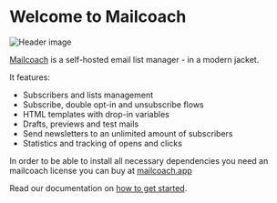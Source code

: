 # Welcome to Mailcoach

![Header image](https://spatie.github.io/Mailcoach/images/header.jpg)

[Mailcoach](https://mailcoach.app) is a self-hosted email list manager - in a modern jacket.

It features:
- Subscribers and lists management
- Subscribe, double opt-in and unsubscribe flows
- HTML templates with drop-in variables
- Drafts, previews and test mails
- Send newsletters to an unlimited amount of subscribers
- Statistics and tracking of opens and clicks

In order to be able to install all necessary dependencies you need an mailcoach license you can buy at [mailcoach.app](https://mailcoach.app)

Read our documentation on [how to get started](https://mailcoach.app/docs). 
